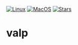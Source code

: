 [![Linux](https://github.com/valp-lang/valp/actions/workflows/linux.yml/badge.svg?branch=master)](https://github.com/valp-lang/valp/actions/workflows/linux.yml)
[![MacOS](https://github.com/valp-lang/valp/actions/workflows/macos.yml/badge.svg?branch=master)](https://github.com/valp-lang/valp/actions/workflows/macos.yml)
[![Stars](https://img.shields.io/github/stars/valp-lang/valp?logo=github)](https://github.com/valp-lang/valp)
# valp

